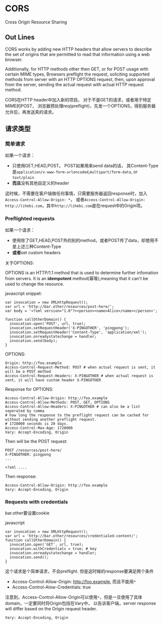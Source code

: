 # CORS

Cross Origin Resource Sharing

## Out Lines

CORS works by adding new HTTP headers
that allow servers to describe the set of origins
that are permitted to read that information using a web browser.

Additionally, for HTTP methods other then GET,
or for POST usage with certain MIME types,
Browsers preflight the request, soliciting supported methods from server with an HTTP OPTIONS request,
then, upon approval from the server,
sending the actual request with actual HTTP request method.

CORS在HTTP header中加入新的项目。
对于不是GET的请求，或者用于特定MIME的POST，
浏览器预处理req(preflight)，先发一个OPTIONS，得到服务器允许后，再发送真的请求。

## 请求类型

### 简单请求

如果一个请求：

* 只使用GET,HEAD,POST。
POST如果用来send data的话，
其Content-Type是`application/x-www-form-urlencoded`,`multipart/form-data`, or `text/plain`
* **而且**没有其他自定义的header

这时候，不需要在客户端做任何事情，只需要服务器返回response时，加入`Access-Control-Allow-Origin: *`，
或者`Access-Control-Allow-Origin: http://lihebi.com`，其中`http://lihebi.com`是在request中的Origin项。

### Preflighted requests

如果一个请求：

* 使用除了GET,HEAD,POST外的别的method，或者POST传了data，却使用不是上述三种Content-Type
* **或者**set custom headers

关于OPTIONS:

OPTIONS is an HTTP/1.1 method that is used to determine further infomation from servers.
It is an **idempotent** method(幂等),meaning that it can't be used to change the resource.

javascript snippet:

```
var invocation = new XMLHttpRequest();
var url = 'http://bar.other/resources/post-here/';
var body = '<?xml version="1.0"?><person><name>Alice</name></person>';

function callOtherDomain() {
  invocation.open('POST', url, true);
  invocation.setRequestHeader('X-PINGOTHER', 'pingpong');
  invocation.setRequestHeader('Content-Type', 'application/xml');
  invocation.onreadystatechange = handler;
  invocation.send(body);
}
```

OPTIONS:

```
Origin: http://foo.example
Access-Control-Request-Method: POST # when actual request is sent, it will be a POST method
Access-Control-Request-Headers: X-PINGOTHER # when actual request is sent, it will have custom header X-PINGOTHER
```

Response for OPTIONS:

```
Access-Control-Allow-Origin: http://foo.example
Access-Control-Allow-Methods: POST, GET, OPTIONS
Access-Control-Allow-Headers: X-PINGOTHER # can also be a list seperated by comma
# how long the response to the preflight request can be cached for without sending another preflight request.
# 1728000 seconds is 20 days.
Access-Control-Max-Age: 1728000
Vary: Accept-Encoding, Origin
```

Then will be the POST request:

```
POST /resources/post-here/
X-PINGOTHER: pingpong
...

<?xml ....
```

Then response:

```
Access-Control-Allow-Origin: http://foo.example
Vary: Accept-Encoding, Origin
```

### Requests with credentials

bar.other要设置cookie

javascript

```
var invocation = new XMLHttpRequest();
var url = 'http://bar.other/resources/credentialed-content/';
function callOtherDomain() {
  invocation.open('GET', url, true);
  invocation.withCredentials = true; # key
  invocation.onreadystatechange = handler;
  invocation.send();
}
```

这个请求是个简单请求，不会preflight. 但是这时候的response要满足两个条件

* Access-Control-Allow-Origin: http://foo.example, 而且不能用`*`
* Access-Control-Alow-Credentials: true

注意到，Access-Control-Allow-Origin可以使用`*`，但是一旦使用了具体domain，一定要同时将Origin包括在Vary中，
以告诉客户端，server response will differ based on the Origin request header.

```
Vary: Accept-Encoding, Origin
```


